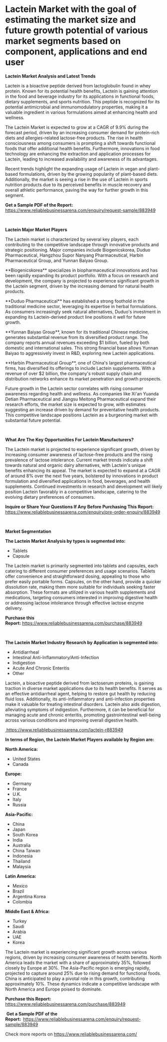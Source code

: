 <p><h1>Lactein Market with the goal of estimating the market size and future growth potential of various market segments based on component, applications and end user</h1></p><p><strong>Lactein Market Analysis and Latest Trends</strong></p>
<p><p>Lactein is a bioactive peptide derived from lactoglobulin found in whey protein. Known for its potential health benefits, Lactein is gaining attention in the food and beverage industry for its applications in functional foods, dietary supplements, and sports nutrition. This peptide is recognized for its potential antimicrobial and immunomodulatory properties, making it a valuable ingredient in various formulations aimed at enhancing health and wellness.</p><p>The Lactein Market is expected to grow at a CAGR of 9.9% during the forecast period, driven by an increasing consumer demand for protein-rich diets and allergies-related lactose-free products. The rise in health consciousness among consumers is prompting a shift towards functional foods that offer additional health benefits. Furthermore, innovations in food technology are enhancing the extraction and application processes for Lactein, leading to increased availability and awareness of its advantages.</p><p>Recent trends highlight the expanding usage of Lactein in vegan and plant-based formulations, driven by the growing popularity of plant-based diets. Additionally, the market is seeing a rise in the use of Lactein in sports nutrition products due to its perceived benefits in muscle recovery and overall athletic performance, paving the way for further growth in this segment.</p></p>
<p><strong>Get a Sample PDF of the Report:&nbsp;</strong> <a href="https://www.reliablebusinessarena.com/enquiry/request-sample/883949?utm_campaign=2217&utm_medium=2&utm_source=Github&utm_content=ia&utm_term=08032025&utm_id=lactein">https://www.reliablebusinessarena.com/enquiry/request-sample/883949</a></p>
<p>&nbsp;</p>
<p><strong>Lactein Major Market Players</strong></p>
<p><p>The Lactein market is characterized by several key players, each contributing to the competitive landscape through innovative products and strategic positioning. Major companies include Biogenicskorea, Duduo Pharmaceutical, Hangzhou Supor Nanyang Pharmaceutical, Harbin Pharmaceutical Group, and Yunnan Baiyao Group.</p><p>**Biogenicskorea** specializes in biopharmaceutical innovations and has been rapidly expanding its product portfolio. With a focus on research and development, the company is projected to experience significant growth in the Lactein segment, driven by the increasing demand for natural health products.</p><p>**Duduo Pharmaceutical** has established a strong foothold in the traditional medicine sector, leveraging its expertise in herbal formulations. As consumers increasingly seek natural alternatives, Duduo's investment in expanding its Lactein-derived product line positions it well for future growth. </p><p>**Yunnan Baiyao Group**, known for its traditional Chinese medicine, generates substantial revenue from its diversified product range. The company reports annual revenues exceeding $1 billion, fueled by both domestic and international sales. This strong financial base allows Yunnan Baiyao to aggressively invest in R&D, exploring new Lactein applications.</p><p>**Harbin Pharmaceutical Group**, one of China's largest pharmaceutical firms, has diversified its offerings to include Lactein supplements. With a revenue of over $2 billion, the company's robust supply chain and distribution networks enhance its market penetration and growth prospects.</p><p>Future growth in the Lactein sector correlates with rising consumer awareness regarding health and wellness. As companies like Xi'an Yuanda Detian Pharmaceutical and Jiangsu Meitong Pharmaceutical expand their research efforts, the market size is expected to grow, with estimates suggesting an increase driven by demand for preventative health products. This competitive landscape positions Lactein as a burgeoning market with substantial future potential.</p></p>
<p>&nbsp;</p>
<p><strong>What Are The Key Opportunities For Lactein Manufacturers?</strong></p>
<p><p>The Lactein market is projected to experience significant growth, driven by increasing consumer awareness of lactose-free products and the rising prevalence of lactose intolerance. Current market trends indicate a shift towards natural and organic dairy alternatives, with Lactein's unique benefits enhancing its appeal. The market is expected to expand at a CAGR of around 8% over the next five years, bolstered by innovations in product formulation and diversified applications in food, beverages, and health supplements. Continued investments in research and development will likely position Lactein favorably in a competitive landscape, catering to the evolving dietary preferences of consumers.</p></p>
<p><strong>Inquire or Share Your Questions If Any Before Purchasing This Report:</strong> <a href="https://www.reliablebusinessarena.com/enquiry/pre-order-enquiry/883949?utm_campaign=2217&utm_medium=2&utm_source=Github&utm_content=ia&utm_term=08032025&utm_id=lactein">https://www.reliablebusinessarena.com/enquiry/pre-order-enquiry/883949</a></p>
<p>&nbsp;</p>
<p><strong>Market Segmentation</strong></p>
<p><strong>The Lactein Market Analysis by types is segmented into:</strong></p>
<p><ul><li>Tablets</li><li>Capsule</li></ul></p>
<p><p>The Lactein market is primarily segmented into tablets and capsules, each catering to different consumer preferences and usage scenarios. Tablets offer convenience and straightforward dosing, appealing to those who prefer easily portable forms. Capsules, on the other hand, provide a quicker dissolution rate, making them more suitable for individuals seeking faster absorption. These formats are utilized in various health supplements and medications, targeting consumers interested in improving digestive health or addressing lactose intolerance through effective lactose enzyme delivery.</p></p>
<p><strong>Purchase this Report:&nbsp;</strong><a href="https://www.reliablebusinessarena.com/purchase/883949?utm_campaign=2217&utm_medium=2&utm_source=Github&utm_content=ia&utm_term=08032025&utm_id=lactein">https://www.reliablebusinessarena.com/purchase/883949</a></p>
<p>&nbsp;</p>
<p><strong>The Lactein Market Industry Research by Application is segmented into:</strong></p>
<p><ul><li>Antidiarrheal</li><li>Intestinal Anti-Inflammatory/Anti-Infection</li><li>Indigestion</li><li>Acute And Chronic Enteritis</li><li>Other</li></ul></p>
<p><p>Lactein, a bioactive peptide derived from lactoserum proteins, is gaining traction in diverse market applications due to its health benefits. It serves as an effective antidiarrheal agent, helping to restore gut health by reducing fluid loss. Additionally, its anti-inflammatory and anti-infection properties make it valuable for treating intestinal disorders. Lactein also aids digestion, alleviating symptoms of indigestion. Furthermore, it can be beneficial for managing acute and chronic enteritis, promoting gastrointestinal well-being across various conditions and improving overall digestive health.</p></p>
<p><a href="https://www.reliablebusinessarena.com/lactein-r883949?utm_campaign=2217&utm_medium=2&utm_source=Github&utm_content=ia&utm_term=08032025&utm_id=lactein">&nbsp;https://www.reliablebusinessarena.com/lactein-r883949</a></p>
<p><strong>In terms of Region, the Lactein Market Players available by Region are:</strong></p>
<p>
    <p> <strong> North America: </strong>
        <ul>
            <li>United States</li>
            <li>Canada</li>
        </ul>
        </p> 
    <p> <strong> Europe: </strong>
        <ul>
            <li>Germany</li>
            <li>France</li>
            <li>U.K.</li>
            <li>Italy</li>
            <li>Russia</li>
        </ul>
        </p> 
    <p> <strong> Asia-Pacific: </strong>
        <ul>
            <li>China</li>
            <li>Japan</li>
            <li>South Korea</li>
            <li>India</li>
            <li>Australia</li>
            <li>China Taiwan</li>
            <li>Indonesia</li>
            <li>Thailand</li>
            <li>Malaysia</li>
        </ul>
        </p> 
    <p> <strong> Latin America: </strong>
        <ul>
            <li>Mexico</li>
            <li>Brazil</li>
            <li>Argentina Korea</li>
            <li>Colombia</li>
        </ul>
        </p> 
    <p> <strong> Middle East & Africa: </strong>
        <ul>
            <li>Turkey</li>
            <li>Saudi</li>
            <li>Arabia</li>
            <li>UAE</li>
            <li>Korea</li>
        </ul>
    </p>
    </p>
<p><p>The Lactein market is experiencing significant growth across various regions, driven by increasing consumer awareness of health benefits. North America leads the market with a share of approximately 35%, followed closely by Europe at 30%. The Asia-Pacific region is emerging rapidly, projected to capture around 25% due to rising demand for functional foods. China is anticipated to play a pivotal role in this growth, contributing approximately 10%. These dynamics indicate a competitive landscape with North America and Europe poised to dominate.</p></p>
<p><strong>Purchase this Report: </strong><a href="https://www.reliablebusinessarena.com/purchase/883949?utm_campaign=2217&utm_medium=2&utm_source=Github&utm_content=ia&utm_term=08032025&utm_id=lactein">https://www.reliablebusinessarena.com/purchase/883949</a></p>
<p>&nbsp;<strong>Get a Sample PDF of the Report:&nbsp;&nbsp;</strong><a href="https://www.reliablebusinessarena.com/enquiry/request-sample/883949?utm_campaign=2217&utm_medium=2&utm_source=Github&utm_content=ia&utm_term=08032025&utm_id=lactein">https://www.reliablebusinessarena.com/enquiry/request-sample/883949</a></p>
<p><strong></strong></p>
<p>Check more reports on <a href="https://www.reliablebusinessarena.com/?utm_campaign=2217&utm_medium=2&utm_source=Github&utm_content=ia&utm_term=08032025&utm_id=lactein">https://www.reliablebusinessarena.com/</a></p>